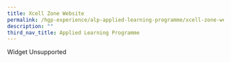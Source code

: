 ```yaml
---
title: Xcell Zone Website
permalink: /hgp-experience/alp-applied-learning-programme/xcell-zone-website/home/
description: ""
third_nav_title: Applied Learning Programme
---
```

<p>Widget Unsupported</p>